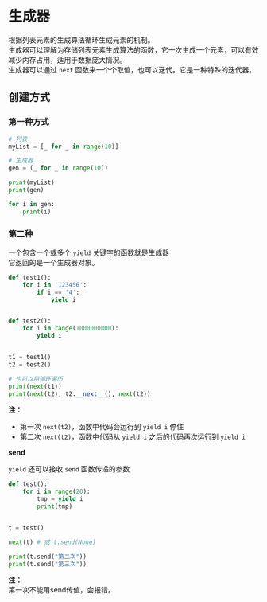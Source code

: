 # 生成器

根据列表元素的生成算法循环生成元素的机制。  
生成器可以理解为存储列表元素生成算法的函数，它一次生成一个元素，可以有效减少内存占用，适用于数据庞大情况。  
生成器可以通过 `next` 函数来一个个取值，也可以迭代。它是一种特殊的迭代器。

## 创建方式

### 第一种方式

```py
# 列表
myList = [_ for _ in range(10)]

# 生成器
gen = (_ for _ in range(10))

print(myList)
print(gen)

for i in gen:
    print(i)
```

### 第二种

一个包含一个或多个 `yield` 关键字的函数就是生成器  
它返回的是一个生成器对象。

```py
def test1():
    for i in '123456':
        if i == '4':
            yield i


def test2():
    for i in range(1000000000):
        yield i


t1 = test1()
t2 = test2()

# 也可以用循环遍历
print(next(t1))
print(next(t2), t2.__next__(), next(t2))
```

**注：**
* 第一次 `next(t2)`，函数中代码会运行到 `yield i` 停住
* 第二次 `next(t2)`，函数中代码从 `yield i` 之后的代码再次运行到 `yield i`

**send**

`yield` 还可以接收 `send` 函数传递的参数
```py
def test():
    for i in range(20):
        tmp = yield i
        print(tmp)


t = test()

next(t) # 或 t.send(None)

print(t.send("第二次"))
print(t.send("第三次"))
```

**注：**  
第一次不能用send传值，会报错。
